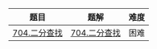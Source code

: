 | 题目                                                         | 题解                                                         | 难度 |
| ------------------------------------------------------------ | ------------------------------------------------------------ | ---- |
| [704.二分查找](https://leetcode.cn/problems/binary-search/description/) | [704.二分查找](https://github.com/Hipopaaaaa/MyLeetcode/blob/main/question/700-710/704.%E4%BA%8C%E5%88%86%E6%9F%A5%E6%89%BE.md) | 困难 |